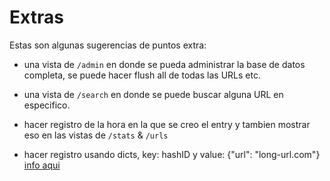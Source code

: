 # Extras


Estas son algunas sugerencias de puntos extra:

- una vista de `/admin` en donde se pueda administrar la base de datos completa, se puede hacer flush all de todas las URLs etc.

- una vista de `/search` en donde se puede buscar alguna URL en especifico.

- hacer registro de la hora en la que se creo el entry y tambien mostrar eso en las vistas de `/stats` & `/urls`

- hacer registro usando dicts, key: hashID y value: {"url": "long-url.com"} [info aqui](https://stackoverflow.com/questions/32276493/how-to-store-and-retrieve-a-dictionary-with-redis)
